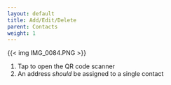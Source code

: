```yaml
---
layout: default
title: Add/Edit/Delete
parent: Contacts
weight: 1
---
```


{{< img IMG_0084.PNG >}}

1. Tap to open the QR code scanner
2. An address *should* be assigned to a single contact
